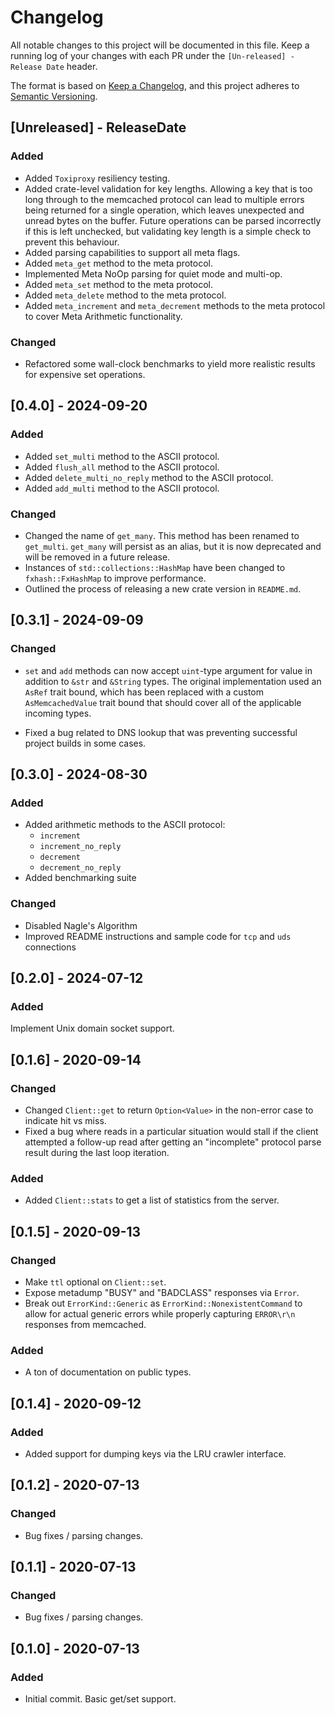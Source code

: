 # Changelog

All notable changes to this project will be documented in this file.
Keep a running log of your changes with each PR under the `[Un-released] - Release Date` header.

The format is based on [Keep a Changelog](https://keepachangelog.com/en/1.0.0/),
and this project adheres to [Semantic Versioning](https://semver.org/spec/v2.0.0.html).

<!-- next-header -->

## [Unreleased] - ReleaseDate

### Added
- Added `Toxiproxy` resiliency testing.
- Added crate-level validation for key lengths.  Allowing a key that is too long through to the memcached protocol can lead to multiple errors being returned for a single operation, which leaves unexpected and unread bytes on the buffer.  Future operations can be parsed incorrectly if this is left unchecked, but validating key length is a simple check to prevent this behaviour.
- Added parsing capabilities to support all meta flags.
- Added `meta_get` method to the meta protocol.
- Implemented Meta NoOp parsing for quiet mode and multi-op.
- Added `meta_set` method to the meta protocol.
- Added `meta_delete` method to the meta protocol.
- Added `meta_increment` and `meta_decrement` methods to the meta protocol to cover Meta Arithmetic functionality.

### Changed
- Refactored some wall-clock benchmarks to yield more realistic results for expensive set operations.

## [0.4.0] - 2024-09-20

### Added

- Added `set_multi` method to the ASCII protocol.
- Added `flush_all` method to the ASCII protocol.
- Added `delete_multi_no_reply` method to the ASCII protocol.
- Added `add_multi` method to the ASCII protocol.

### Changed

- Changed the name of `get_many`.  This method has been renamed to `get_multi`.  `get_many` will persist as an alias, but it is now deprecated and will be removed in a future release.
- Instances of `std::collections::HashMap` have been changed to `fxhash::FxHashMap` to improve performance.
- Outlined the process of releasing a new crate version in `README.md`.

## [0.3.1] - 2024-09-09

### Changed

- `set` and `add` methods can now accept `uint`-type argument for value in addition to `&str` and `&String` types.  The original implementation used an `AsRef` trait bound, which has been replaced with a custom `AsMemcachedValue` trait bound that should cover all of the applicable incoming types.

- Fixed a bug related to DNS lookup that was preventing successful project builds in some cases.

## [0.3.0] - 2024-08-30

### Added

- Added arithmetic methods to the ASCII protocol:
  - `increment`
  - `increment_no_reply`
  - `decrement`
  - `decrement_no_reply`
- Added benchmarking suite

### Changed

- Disabled Nagle's Algorithm
- Improved README instructions and sample code for `tcp` and `uds` connections

## [0.2.0] - 2024-07-12

### Added

Implement Unix domain socket support.

## [0.1.6] - 2020-09-14

### Changed

- Changed `Client::get` to return `Option<Value>` in the non-error case to indicate hit vs miss.
- Fixed a bug where reads in a particular situation would stall if the client attempted a follow-up
  read after getting an "incomplete" protocol parse result during the last loop iteration.

### Added

- Added `Client::stats` to get a list of statistics from the server.

## [0.1.5] - 2020-09-13

### Changed

- Make `ttl` optional on `Client::set`.
- Expose metadump "BUSY" and "BADCLASS" responses via `Error`.
- Break out `ErrorKind::Generic` as `ErrorKind::NonexistentCommand` to allow for actual generic
  errors while properly capturing `ERROR\r\n` responses from memcached.

### Added

- A ton of documentation on public types.

## [0.1.4] - 2020-09-12

### Added

- Added support for dumping keys via the LRU crawler interface.

## [0.1.2] - 2020-07-13

### Changed

- Bug fixes / parsing changes.

## [0.1.1] - 2020-07-13

### Changed

- Bug fixes / parsing changes.

## [0.1.0] - 2020-07-13

### Added

- Initial commit.  Basic get/set support.
